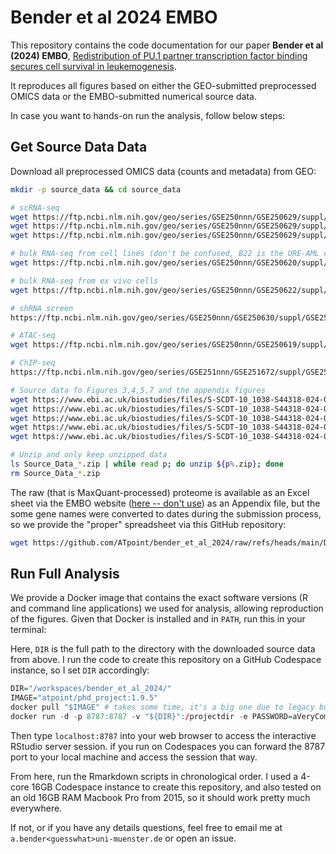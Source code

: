 # Bender et al 2024 EMBO

This repository contains the code documentation for our paper **Bender et al (2024) EMBO**, 
[Redistribution of PU.1 partner transcription factor binding secures cell survival in leukemogenesis](https://www.embopress.org/doi/full/10.1038/s44318-024-00295-y).

It reproduces all figures based on either the GEO-submitted preprocessed OMICS data or the EMBO-submitted numerical source data.

In case you want to hands-on run the analysis, follow below steps:

## Get Source Data Data

Download all preprocessed OMICS data (counts and metadata) from GEO:

```bash
mkdir -p source_data && cd source_data

# scRNA-seq
wget https://ftp.ncbi.nlm.nih.gov/geo/series/GSE250nnn/GSE250629/suppl/GSE250629%5Fscrnaseq%5FrawCounts%5Funfiltered.mtx.gz
wget https://ftp.ncbi.nlm.nih.gov/geo/series/GSE250nnn/GSE250629/suppl/GSE250629%5Fscrnaseq%5Fcoldata%5Funfiltered.tsv.gz
wget https://ftp.ncbi.nlm.nih.gov/geo/series/GSE250nnn/GSE250629/suppl/GSE250629%5Fscrnaseq%5Frowdata%5Funfiltered.tsv.gz

# bulk RNA-seq from cell lines (don't be confused, B22 is the URE-AML cells, I forgot to relabel this before GEO submission)
wget https://ftp.ncbi.nlm.nih.gov/geo/series/GSE250nnn/GSE250620/suppl/GSE250620%5Frnaseq%5Fcelllines%5FrawCounts.tsv.gz

# bulk RNA-seq from ex vivo cells
wget https://ftp.ncbi.nlm.nih.gov/geo/series/GSE250nnn/GSE250622/suppl/GSE250622%5Frnaseq%5FexVivo%5FrawCounts.tsv.gz

# shRNA screen
https://ftp.ncbi.nlm.nih.gov/geo/series/GSE250nnn/GSE250630/suppl/GSE250630%5Fshrna%5Fscreen%5FrawCounts.tsv.gz

# ATAC-seq
wget https://ftp.ncbi.nlm.nih.gov/geo/series/GSE250nnn/GSE250619/suppl/GSE250619%5Fatacseq%5FrawCounts.tsv.gz

# ChIP-seq
https://ftp.ncbi.nlm.nih.gov/geo/series/GSE251nnn/GSE251672/suppl/GSE251672%5Fchipseq%5Frunx1%5FrawCounts.tsv.gz

# Source data fo Figures 3,4,5,7 and the appendix figures
wget https://www.ebi.ac.uk/biostudies/files/S-SCDT-10_1038-S44318-024-00295-Y/Source_Data_Figure_3.zip
wget https://www.ebi.ac.uk/biostudies/files/S-SCDT-10_1038-S44318-024-00295-Y/Source_Data_Figure_4.zip
wget https://www.ebi.ac.uk/biostudies/files/S-SCDT-10_1038-S44318-024-00295-Y/Source_Data_Figure_5.zip
wget https://www.ebi.ac.uk/biostudies/files/S-SCDT-10_1038-S44318-024-00295-Y/Source_Data_Figure_7.zip
wget https://www.ebi.ac.uk/biostudies/files/S-SCDT-10_1038-S44318-024-00295-Y/Source_Data_Appendix.zip

# Unzip and only keep unzipped data
ls Source_Data_*.zip | while read p; do unzip ${p%.zip}; done
rm Source_Data_*.zip
```

The raw (that is MaxQuant-processed) proteome is available as an Excel sheet via the EMBO website ([here -- don't use](https://www.embopress.org/doi/suppl/10.1038/s44318-024-00295-y/suppl_file/44318_2024_295_moesm11_esm.xlsx)) as an Appendix file,
but the some gene names were converted to dates during the submission process, so we provide the "proper" spreadsheet via
this GitHub repository:

```bash
wget https://github.com/ATpoint/bender_et_al_2024/raw/refs/heads/main/Dataset_EV_7.xlsx
```

## Run Full Analysis

We provide a Docker image that contains the exact software versions (R and command line applications) we used for analysis, allowing reproduction of the figures. Given that Docker is installed and in `PATH`, run this in your terminal:

Here, `DIR` is the full path to the directory with the downloaded source data from above. 
I run the code to create this repository on a GitHub Codespace instance, so I set `DIR` accordingly:

```r
DIR="/workspaces/bender_et_al_2024/"
IMAGE="atpoint/phd_project:1.9.5"
docker pull "$IMAGE" # takes some time, it's a big one due to legacy burden over many years...
docker run -d -p 8787:8787 -v "${DIR}":/projectdir -e PASSWORD=aVeryComplexPassword -e ROOT=TRUE -e IMAGE="$IMAGE" "$IMAGE"
```

Then type `localhost:8787` into your web browser to access the interactive RStudio server session.
if you run on Codespaces you can forward the 8787 port to your local machine and access the session that way.

From here, run the Rmarkdown scripts in chronological order. I used a 4-core 16GB Codespace instance to create this repository,
and also tested on an old 16GB RAM Macbook Pro from 2015, so it should work pretty much everywhere.

If not, or if you have any details questions, feel free to email me at `a.bender<guesswhat>uni-muenster.de` or open an issue.
